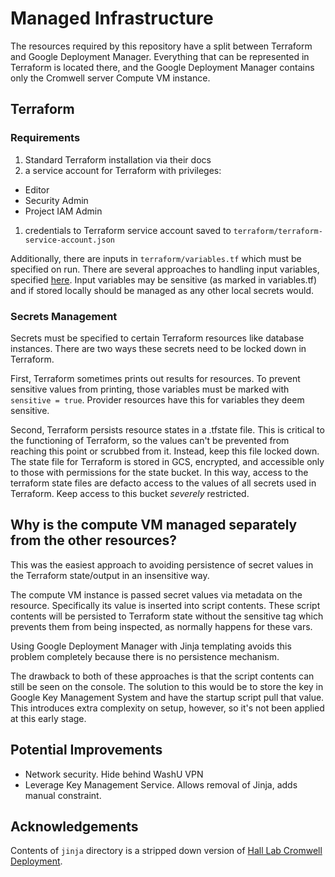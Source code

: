 # Managed Infrastructure

The resources required by this repository have a split between
Terraform and Google Deployment Manager. Everything that can be
represented in Terraform is located there, and the Google Deployment
Manager contains only the Cromwell server Compute VM instance.

## Terraform

### Requirements
1. Standard Terraform installation via their docs
1. a service account for Terraform with privileges:
  - Editor
  - Security Admin
  - Project IAM Admin
1. credentials to Terraform service account saved to
   `terraform/terraform-service-account.json`

Additionally, there are inputs in `terraform/variables.tf` which must
be specified on run. There are several approaches to handling input
variables, specified [here](https://www.terraform.io/docs/language/values/variables.html#assigning-values-to-root-module-variables).
Input variables may be sensitive (as marked in variables.tf) and
if stored locally should be managed as any other local secrets would.

### Secrets Management

Secrets must be specified to certain Terraform resources like database
instances. There are two ways these secrets need to be locked down in
Terraform.

First, Terraform sometimes prints out results for
resources. To prevent sensitive values from printing, those variables
must be marked with `sensitive = true`. Provider resources have this
for variables they deem sensitive.

Second, Terraform persists resource states in a .tfstate file. This is
critical to the functioning of Terraform, so the values can't be
prevented from reaching this point or scrubbed from it. Instead, keep
this file locked down. The state file for Terraform is stored in GCS,
encrypted, and accessible only to those with permissions for the state
bucket. In this way, access to the terraform state files are defacto
access to the values of all secrets used in Terraform. Keep access to
this bucket _severely_ restricted.

## Why is the compute VM managed separately from the other resources?

This was the easiest approach to avoiding persistence of secret values
in the Terraform state/output in an insensitive way.

The compute VM instance is passed secret values via metadata on the
resource. Specifically its value is inserted into script
contents. These script contents will be persisted to Terraform state
without the sensitive tag which prevents them from being inspected, as
normally happens for these vars.

Using Google Deployment Manager with Jinja templating avoids this
problem completely because there is no persistence mechanism.

The drawback to both of these approaches is that the script contents
can still be seen on the console. The solution to this would be to
store the key in Google Key Management System and have the startup
script pull that value. This introduces extra complexity on setup,
however, so it's not been applied at this early stage.


## Potential Improvements

- Network security. Hide behind WashU VPN
- Leverage Key Management Service. Allows removal of Jinja, adds
  manual constraint.


## Acknowledgements

Contents of `jinja` directory is a stripped down version of [Hall Lab
Cromwell Deployment](https://github.com/hall-lab/cromwell-deployment/tree/b6a665b83b762b37c604f024517d7de683071aad).
